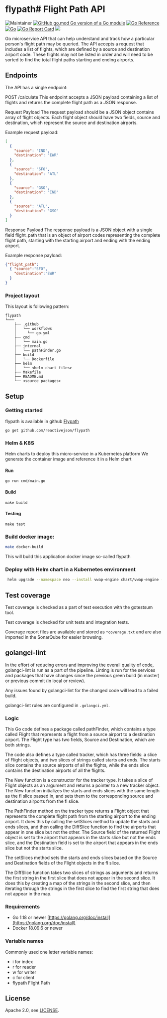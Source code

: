 # flypath# Flight Path API


![Maintainer](https://img.shields.io/badge/maintainer-MohamedAly-blue)
[![GitHub go.mod Go version of a Go module](https://img.shields.io/github/go-mod/go-version/reactivejson/flypath.svg)](https://github.com/reactivejson/flypath)
[![Go Reference](https://pkg.go.dev/badge/github.com/reactivejson/flypath)](https://pkg.go.dev/badge/github.com/reactivejson/flypath)
[![Go](https://github.com/reactivejson/flypath/actions/workflows/go.yml/badge.svg)](https://github.com/reactivejson/flypath/actions/workflows/go.yml)
[![Go Report Card](https://goreportcard.com/badge/github.com/reactivejson/flypath)](https://goreportcard.com/report/github.com/reactivejson/flypath)
![](https://img.shields.io/github/license/reactivejson/flypath.svg)

Go microservice API that can help understand and track how a particular person's flight path may be queried.
The API accepts a request that includes a list of flights, which are defined by a source and destination airport code.
These flights may not be listed in order and will need to be sorted to find the total flight paths starting and ending airports.

## Endpoints
The API has a single endpoint:

POST /calculate
This endpoint accepts a JSON payload containing a list of flights and returns the complete flight path as a JSON response.

Request Payload
The request payload should be a JSON object contains array of flight objects. Each flight object should have two fields, source and destination, which represent the source and destination airports.

Example request payload:
````json
[
  {
    "source": "IND",
    "destination": "EWR"
  },
  {
    "source": "SFO",
    "destination": "ATL"
  },
  {
    "source": "GSO",
    "destination": "IND"
  },
  {
    "source": "ATL",
    "destination": "GSO"
  }
]

````

Response Payload
The response payload is a JSON object with a single field flight_path that is an object of airport codes representing the complete flight path, starting with the starting airport and ending with the ending airport.

Example response payload:

````json
{"flight_path":
  { "source":"SFO",
    "destination":"EWR"
  }
}
````

### Project layout

This layout is following pattern:

```text
flypath
└───
    ├── .github
    │   └── workflows
    │     └── go.yml
    ├── cmd
    │   └── main.go
    ├── internal
    │   └── pathFinder.go
    ├── build
    │   └── Dockerfile
    ├── helm
    │   └── <helm chart files>
    ├── Makefile
    ├── README.md
    └── <source packages>
```

## Setup

### Getting started
flypath is available in github
[Flypath](https://github.com/reactivejson/flypath)

```shell
go get github.com/reactivejson/flypath
```

### Helm & K8S
Helm charts to deploy this micro-service in a Kubernetes platform
We generate the container image and reference it in a Helm chart

#### Run
```shell
go run cmd/main.go
```

#### Build
```shell
make build
```
#### Testing
```shell
make test
```
### Build docker image:

```bash
make docker-build
```
This will build this application docker image so-called flypath

### Deploy with Helm chart in a Kubernetes environment
```bash
 helm upgrade --namespace neo --install vwap-engine chart/vwap-engine -f your-custom-values.yml
```

## Test coverage

Test coverage is checked as a part of test execution with the gotestsum tool.

Test coverage is checked for unit tests and integration tests.

Coverage report files are available and stored as `*coverage.txt` and are also imported in the SonarQube for easier browsing.


## golangci-lint

In the effort of reducing errors and improving the overall quality of code, golangci-lint is run as a part of the pipeline. Linting is run for the services and packages that have changes since the previous green build (in master) or previous commit (in local or review).

Any issues found by golangci-lint for the changed code will lead to a failed build.

golangci-lint rules are configured in `.golangci.yml`.

### Logic
This Go code defines a package called pathFinder, which contains a type called Flight that represents a flight from a source airport to a destination airport. The Flight type has two fields, Source and Destination, which are both strings.

The code also defines a type called tracker, which has three fields: a slice of Flight objects, and two slices of strings called starts and ends. The starts slice contains the source airports of all the flights, while the ends slice contains the destination airports of all the flights.

The New function is a constructor for the tracker type. It takes a slice of Flight objects as an argument and returns a pointer to a new tracker object. The New function initializes the starts and ends slices with the same length as the fl slice passed in, and sets them to the corresponding source and destination airports from the fl slice.

The PathFinder method on the tracker type returns a Flight object that represents the complete flight path from the starting airport to the ending airport. It does this by calling the setSlices method to update the starts and ends slices, and then calling the DiffSlice function to find the airports that appear in one slice but not the other. The Source field of the returned Flight object is set to the airport that appears in the starts slice but not the ends slice, and the Destination field is set to the airport that appears in the ends slice but not the starts slice.

The setSlices method sets the starts and ends slices based on the Source and Destination fields of the Flight objects in the fl slice.

The DiffSlice function takes two slices of strings as arguments and returns the first string in the first slice that does not appear in the second slice. It does this by creating a map of the strings in the second slice, and then iterating through the strings in the first slice to find the first string that does not appear in the map.
### Requirements

- Go 1.18 or newer [https://golang.org/doc/install](https://golang.org/doc/install)
- Docker 18.09.6 or newer

### Variable names
Commonly used one letter variable names:

- i for index
- r for reader
- w for writer
- c for client
- flypath Flight Path


## License

Apache 2.0, see [LICENSE](LICENSE).
